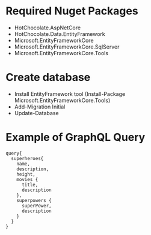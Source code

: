 # Required Nuget Packages
- HotChocolate.AspNetCore
- HotChocolate.Data.EntityFramework
- Microsoft.EntityFrameworkCore
- Microsoft.EntityFrameworkCore.SqlServer
- Microsoft.EntityFrameworkCore.Tools

# Create database
- Install EntityFramework tool  (Install-Package Microsoft.EntityFrameworkCore.Tools)
- Add-Migration Initial
- Update-Database

# Example of GraphQL Query
```
query{
  superheroes{
    name,
    description,
    height,
    movies {
      title,
      description
    },
    superpowers {
      superPower,
      description
    }
  }
}
```